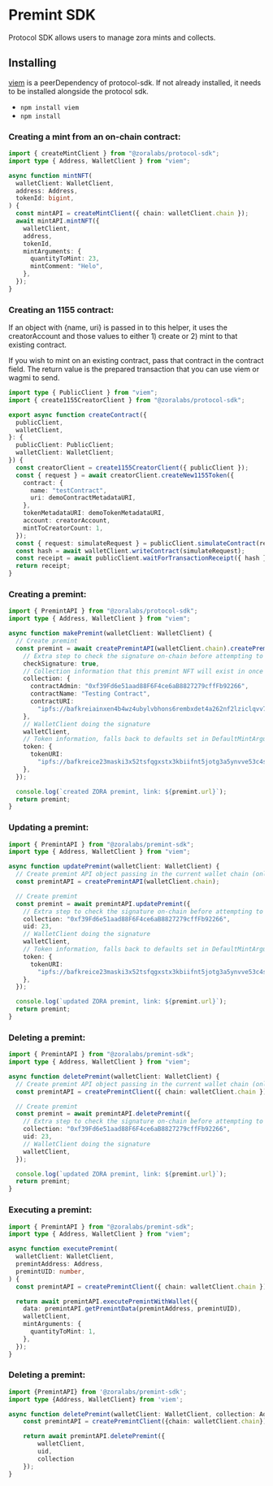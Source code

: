 # Premint SDK

Protocol SDK allows users to manage zora mints and collects.

## Installing

[viem](https://viem.sh/) is a peerDependency of protocol-sdk. If not already installed, it needs to be installed alongside the protocol sdk.

- `npm install viem`
- `npm install `

### Creating a mint from an on-chain contract:

```ts
import { createMintClient } from "@zoralabs/protocol-sdk";
import type { Address, WalletClient } from "viem";

async function mintNFT(
  walletClient: WalletClient,
  address: Address,
  tokenId: bigint,
) {
  const mintAPI = createMintClient({ chain: walletClient.chain });
  await mintAPI.mintNFT({
    walletClient,
    address,
    tokenId,
    mintArguments: {
      quantityToMint: 23,
      mintComment: "Helo",
    },
  });
}
```

### Creating an 1155 contract:

If an object with {name, uri} is passed in to this helper, it uses the creatorAccount and those values to either 1) create or 2) mint to that existing contract.

If you wish to mint on an existing contract, pass that contract in the contract field. The return value is the prepared transaction that you can use viem or wagmi to send.

```ts
import type { PublicClient } from "viem";
import { create1155CreatorClient } from "@zoralabs/protocol-sdk";

export async function createContract({
  publicClient,
  walletClient,
}: {
  publicClient: PublicClient;
  walletClient: WalletClient;
}) {
  const creatorClient = create1155CreatorClient({ publicClient });
  const { request } = await creatorClient.createNew1155Token({
    contract: {
      name: "testContract",
      uri: demoContractMetadataURI,
    },
    tokenMetadataURI: demoTokenMetadataURI,
    account: creatorAccount,
    mintToCreatorCount: 1,
  });
  const { request: simulateRequest } = publicClient.simulateContract(request);
  const hash = await walletClient.writeContract(simulateRequest);
  const receipt = await publicClient.waitForTransactionReceipt({ hash });
  return receipt;
}
```

### Creating a premint:

```ts
import { PremintAPI } from "@zoralabs/protocol-sdk";
import type { Address, WalletClient } from "viem";

async function makePremint(walletClient: WalletClient) {
  // Create premint
  const premint = await createPremintAPI(walletClient.chain).createPremint({
    // Extra step to check the signature on-chain before attempting to sign
    checkSignature: true,
    // Collection information that this premint NFT will exist in once minted.
    collection: {
      contractAdmin: "0xf39Fd6e51aad88F6F4ce6aB8827279cffFb92266",
      contractName: "Testing Contract",
      contractURI:
        "ipfs://bafkreiainxen4b4wz4ubylvbhons6rembxdet4a262nf2lziclqvv7au3e",
    },
    // WalletClient doing the signature
    walletClient,
    // Token information, falls back to defaults set in DefaultMintArguments.
    token: {
      tokenURI:
        "ipfs://bafkreice23maski3x52tsfqgxstx3kbiifnt5jotg3a5ynvve53c4soi2u",
    },
  });

  console.log(`created ZORA premint, link: ${premint.url}`);
  return premint;
}
```

### Updating a premint:

```ts
import { PremintAPI } from "@zoralabs/premint-sdk";
import type { Address, WalletClient } from "viem";

async function updatePremint(walletClient: WalletClient) {
  // Create premint API object passing in the current wallet chain (only zora and zora testnet are supported currently).
  const premintAPI = createPremintAPI(walletClient.chain);

  // Create premint
  const premint = await premintAPI.updatePremint({
    // Extra step to check the signature on-chain before attempting to sign
    collection: "0xf39Fd6e51aad88F6F4ce6aB8827279cffFb92266",
    uid: 23,
    // WalletClient doing the signature
    walletClient,
    // Token information, falls back to defaults set in DefaultMintArguments.
    token: {
      tokenURI:
        "ipfs://bafkreice23maski3x52tsfqgxstx3kbiifnt5jotg3a5ynvve53c4soi2u",
    },
  });

  console.log(`updated ZORA premint, link: ${premint.url}`);
  return premint;
}
```

### Deleting a premint:

```ts
import { PremintAPI } from "@zoralabs/premint-sdk";
import type { Address, WalletClient } from "viem";

async function deletePremint(walletClient: WalletClient) {
  // Create premint API object passing in the current wallet chain (only zora and zora testnet are supported currently).
  const premintAPI = createPremintClient({ chain: walletClient.chain });

  // Create premint
  const premint = await premintAPI.deletePremint({
    // Extra step to check the signature on-chain before attempting to sign
    collection: "0xf39Fd6e51aad88F6F4ce6aB8827279cffFb92266",
    uid: 23,
    // WalletClient doing the signature
    walletClient,
  });

  console.log(`updated ZORA premint, link: ${premint.url}`);
  return premint;
}
```

### Executing a premint:

```ts
import { PremintAPI } from "@zoralabs/premint-sdk";
import type { Address, WalletClient } from "viem";

async function executePremint(
  walletClient: WalletClient,
  premintAddress: Address,
  premintUID: number,
) {
  const premintAPI = createPremintClient({ chain: walletClient.chain });

  return await premintAPI.executePremintWithWallet({
    data: premintAPI.getPremintData(premintAddress, premintUID),
    walletClient,
    mintArguments: {
      quantityToMint: 1,
    },
  });
}
```

### Deleting a premint:

```ts
import {PremintAPI} from '@zoralabs/premint-sdk';
import type {Address, WalletClient} from 'viem';

async function deletePremint(walletClient: WalletClient, collection: Address, uid: number) {
    const premintAPI = createPremintClient({chain: walletClient.chain});

    return await premintAPI.deletePremint({
        walletClient,
        uid,
        collection
    });
}

```
